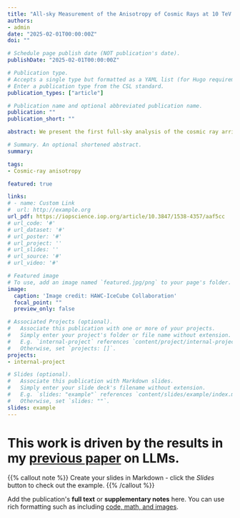```yaml
---
title: "All-sky Measurement of the Anisotropy of Cosmic Rays at 10 TeV and Mapping of the Local Interstellar Magnetic Field"
authors:
- admin
date: "2025-02-01T00:00:00Z"
doi: ""

# Schedule page publish date (NOT publication's date).
publishDate: "2025-02-01T00:00:00Z"

# Publication type.
# Accepts a single type but formatted as a YAML list (for Hugo requirements).
# Enter a publication type from the CSL standard.
publication_types: ["article"]

# Publication name and optional abbreviated publication name.
publication: ""
publication_short: ""

abstract: We present the first full-sky analysis of the cosmic ray arrival direction distribution with data collected by the High-Altitude Water Cherenkov and IceCube observatories in the northern and southern hemispheres at the same median primary particle energy of 10 TeV. The combined sky map and angular power spectrum largely eliminate biases that result from partial sky coverage and present a key to probe into the propagation properties of TeV cosmic rays through our local interstellar medium and the interaction between the interstellar and heliospheric magnetic fields. From the map, we determine the horizontal dipole components of the anisotropy δ0h= 9.16×10−4 and δ6h=7.25×10−4(±0.04 ×10−4). In addition, we infer the direction (229°.2±3°.5 R.A., 11°.4± 3°.0 decl.) of the interstellar magnetic field from the boundary between large-scale excess and deficit regions from which we estimate the missing corresponding vertical dipole component of the large-scale anisotropy to be N d ~- ´ 3.97+ 1.0 2.0 10 4- .

# Summary. An optional shortened abstract.
summary: 

tags:
- Cosmic-ray anisotropy

featured: true

links:
# - name: Custom Link
#  url: http://example.org
url_pdf: https://iopscience.iop.org/article/10.3847/1538-4357/aaf5cc
# url_code: '#'
# url_dataset: '#'
# url_poster: '#'
# url_project: ''
# url_slides: ''
# url_source: '#'
# url_video: '#'

# Featured image
# To use, add an image named `featured.jpg/png` to your page's folder. 
image:
  caption: 'Image credit: HAWC-IceCube Collaboration'
  focal_point: ""
  preview_only: false

# Associated Projects (optional).
#   Associate this publication with one or more of your projects.
#   Simply enter your project's folder or file name without extension.
#   E.g. `internal-project` references `content/project/internal-project/index.md`.
#   Otherwise, set `projects: []`.
projects:
- internal-project

# Slides (optional).
#   Associate this publication with Markdown slides.
#   Simply enter your slide deck's filename without extension.
#   E.g. `slides: "example"` references `content/slides/example/index.md`.
#   Otherwise, set `slides: ""`.
slides: example
---
```


# This work is driven by the results in my [previous paper](/publication/conference-paper/) on LLMs.

{{% callout note %}}
Create your slides in Markdown - click the *Slides* button to check out the example.
{{% /callout %}}

Add the publication's **full text** or **supplementary notes** here. You can use rich formatting such as including [code, math, and images](https://docs.hugoblox.com/content/writing-markdown-latex/).
